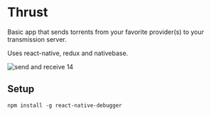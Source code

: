 # Thrust

Basic app that sends torrents from your favorite provider(s) to your transmission server.

Uses react-native, redux and nativebase.

![send and receive 14](https://cloud.githubusercontent.com/assets/10952529/19415836/f6124134-9342-11e6-99ed-e1b3f8e61580.gif)

## Setup

`npm install -g react-native-debugger`
